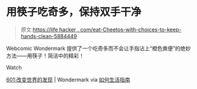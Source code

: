 # 用筷子吃奇多，保持双手干净

> 原文:[https://life hacker . com/eat-Cheetos-with-choices-to-keep-hands-clean-5884449](https://lifehacker.com/eat-cheetos-with-chopsticks-to-keep-hands-clean-5884449)

Webcomic Wondermark 提供了一个吃奇多而不会让手指沾上“橙色粪便”的绝妙方法——用筷子！简洁中的精彩！

Watch

[601:改变世界的发现](http://wondermark.com/601/) | Wondermark via [如何生活指南](http://howtolifeguide.com/post/17272647710/6-pro-tips-for-eating-snack-foods-in-style)
